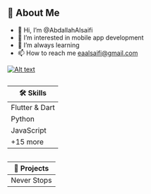 
## 🚀 About Me
- 👋 Hi, I’m @AbdallahAlsaifi
- 👀 I’m interested in mobile app development
- 🌱 I’m always learning
- 📫 How to reach me eaalsaifi@gmail.com
  
[![Alt text](https://bmc-cdn.nyc3.digitaloceanspaces.com/BMC-button-images/custom_images/orange_img.png)](https://www.buymeacoffee.com/abdallahalsaifi)

##
|  🛠 Skills    |
| ------------- |
| Flutter & Dart| 
|     Python    |
|     JavaScript    |
|     +15 more |


##
|  📱 Projects    |
| ------------- |
| Never Stops| 


